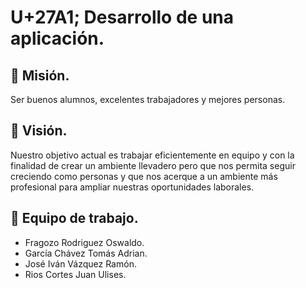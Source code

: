# U+27A1; Desarrollo de una aplicación.

## &#x1F539; Misión.
Ser buenos alumnos, excelentes trabajadores y mejores personas.

## &#x1F539; Visión.
Nuestro objetivo actual es trabajar eficientemente en equipo y con la finalidad de crear un ambiente llevadero pero que nos permita seguir creciendo como personas y que nos acerque a un ambiente más profesional para ampliar nuestras oportunidades laborales.

## &#x1F539; Equipo de trabajo.
- Fragozo Rodriguez Oswaldo. 
- García Chávez Tomás Adrian.
- José Iván Vázquez Ramón.
- Rios Cortes Juan Ulises.
